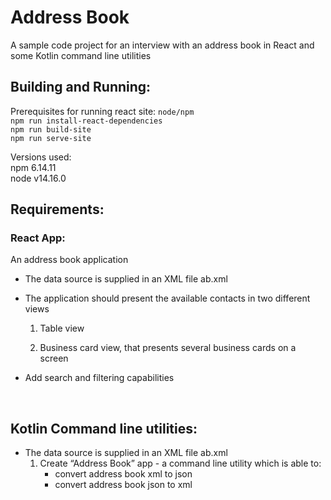 # Address Book
A sample code project for an interview with an address book in React and some Kotlin command line utilities

## Building and Running:
Prerequisites for running react site: `node/npm`  
`npm run install-react-dependencies`  
`npm run build-site`  
`npm run serve-site`  

Versions used:  
npm 6.14.11  
node v14.16.0  

## Requirements:
### React App:
An address book application  
- The data source is supplied in an XML file ab.xml  
- The application should present the available contacts in two different views
    1. Table view

    2. Business card view, that presents several business cards on a screen

- Add search and filtering capabilities

<br>  

## Kotlin Command line utilities: 
- The data source is supplied in an XML file ab.xml  
    1. Create “Address Book” app - a command line utility which is able to:
        - convert address book xml to json
        - convert address book json to xml
       